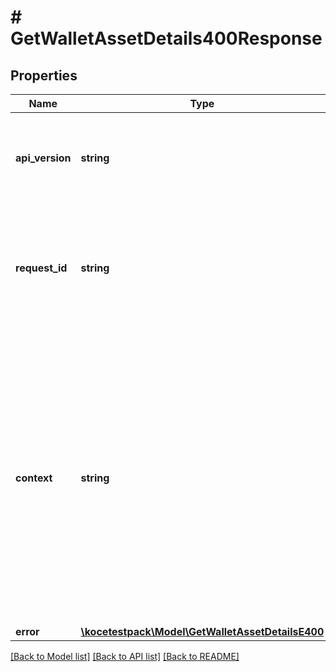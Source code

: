 # # GetWalletAssetDetails400Response

## Properties

Name | Type | Description | Notes
------------ | ------------- | ------------- | -------------
**api_version** | **string** | Specifies the version of the API that incorporates this endpoint. |
**request_id** | **string** | Defines the ID of the request. The &#x60;requestId&#x60; is generated by Crypto APIs and it&#39;s unique for every request. |
**context** | **string** | In batch situations the user can use the context to correlate responses with requests. This property is present regardless of whether the response was successful or returned as an error. &#x60;context&#x60; is specified by the user. | [optional]
**error** | [**\kocetestpack\Model\GetWalletAssetDetailsE400**](GetWalletAssetDetailsE400.md) |  |

[[Back to Model list]](../../README.md#models) [[Back to API list]](../../README.md#endpoints) [[Back to README]](../../README.md)
